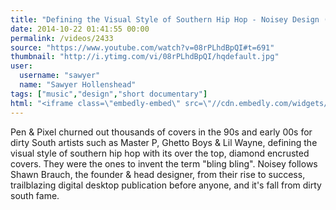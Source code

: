 ```yaml
---
title: "Defining the Visual Style of Southern Hip Hop - Noisey Design (Episode 1)"
date: 2014-10-22 01:41:55 00:00
permalink: /videos/2433
source: "https://www.youtube.com/watch?v=08rPLhdBpQI#t=691"
thumbnail: "http://i.ytimg.com/vi/08rPLhdBpQI/hqdefault.jpg"
user:
  username: "sawyer"
  name: "Sawyer Hollenshead"
tags: ["music","design","short documentary"]
html: "<iframe class=\"embedly-embed\" src=\"//cdn.embedly.com/widgets/media.html?src=http%3A%2F%2Fwww.youtube.com%2Fembed%2F08rPLhdBpQI%3Fwmode%3Dtransparent%26feature%3Doembed%26start%3D691&wmode=transparent&url=http%3A%2F%2Fwww.youtube.com%2Fwatch%3Fv%3D08rPLhdBpQI&image=http%3A%2F%2Fi.ytimg.com%2Fvi%2F08rPLhdBpQI%2Fhqdefault.jpg&key=daaebf4d9cdd46779200162d0ca86e20&type=text%2Fhtml&schema=youtube\" width=\"854\" height=\"480\" scrolling=\"no\" frameborder=\"0\" allowfullscreen></iframe>"
---
```


Pen & Pixel churned out thousands of covers in the 90s and early 00s for dirty South artists such as Master P, Ghetto Boys & Lil Wayne, defining the visual style of southern hip hop with its over the top, diamond encrusted covers. They were the ones to invent the term "bling bling". Noisey follows Shawn Brauch, the founder & head designer, from their rise to success, trailblazing digital desktop publication before anyone, and it's fall from dirty south fame.